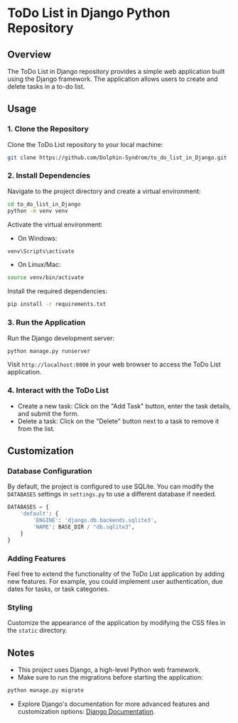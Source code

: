 # ToDo List in Django Python Repository

## Overview

The ToDo List in Django repository provides a simple web application built using the Django framework. The application allows users to create and delete tasks in a to-do list.

## Usage

### 1. Clone the Repository

Clone the ToDo List repository to your local machine:

```bash
git clone https://github.com/Dolphin-Syndrom/to_do_list_in_Django.git
```

### 2. Install Dependencies

Navigate to the project directory and create a virtual environment:

```bash
cd to_do_list_in_Django
python -m venv venv
```

Activate the virtual environment:

- On Windows:

```bash
venv\Scripts\activate
```

- On Linux/Mac:

```bash
source venv/bin/activate
```

Install the required dependencies:

```bash
pip install -r requirements.txt
```

### 3. Run the Application

Run the Django development server:

```bash
python manage.py runserver
```

Visit `http://localhost:8000` in your web browser to access the ToDo List application.

### 4. Interact with the ToDo List

- Create a new task: Click on the "Add Task" button, enter the task details, and submit the form.
- Delete a task: Click on the "Delete" button next to a task to remove it from the list.

## Customization

### Database Configuration

By default, the project is configured to use SQLite. You can modify the `DATABASES` settings in `settings.py` to use a different database if needed.

```python
DATABASES = {
    'default': {
        'ENGINE': 'django.db.backends.sqlite3',
        'NAME': BASE_DIR / "db.sqlite3",
    }
}
```

### Adding Features

Feel free to extend the functionality of the ToDo List application by adding new features. For example, you could implement user authentication, due dates for tasks, or task categories.

### Styling

Customize the appearance of the application by modifying the CSS files in the `static` directory.

## Notes

- This project uses Django, a high-level Python web framework.
- Make sure to run the migrations before starting the application:

```bash
python manage.py migrate
```

- Explore Django's documentation for more advanced features and customization options: [Django Documentation](https://docs.djangoproject.com/).
